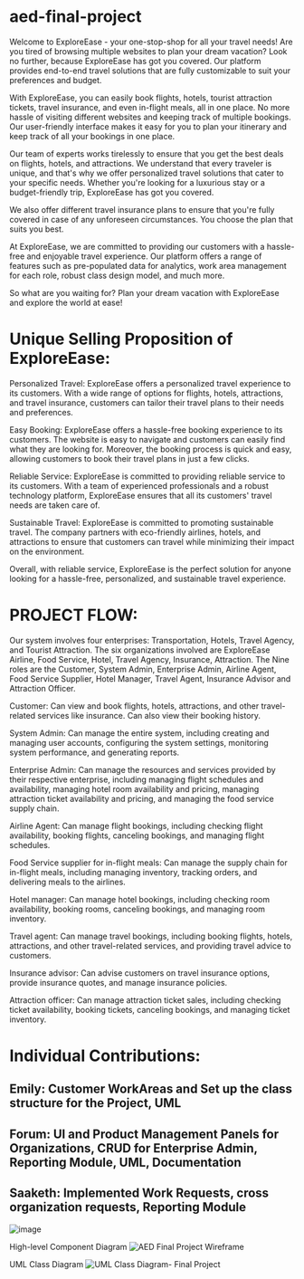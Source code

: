 # aed-final-project
 
Welcome to ExploreEase - your one-stop-shop for all your travel needs! Are you tired of browsing multiple websites to plan your dream vacation? Look no further, because ExploreEase has got you covered. Our platform provides end-to-end travel solutions that are fully customizable to suit your preferences and budget.

With ExploreEase, you can easily book flights, hotels, tourist attraction tickets, travel insurance, and even in-flight meals, all in one place. No more hassle of visiting different websites and keeping track of multiple bookings. Our user-friendly interface makes it easy for you to plan your itinerary and keep track of all your bookings in one place.

Our team of experts works tirelessly to ensure that you get the best deals on flights, hotels, and attractions. We understand that every traveler is unique, and that's why we offer personalized travel solutions that cater to your specific needs. Whether you're looking for a luxurious stay or a budget-friendly trip, ExploreEase has got you covered.

We also offer different travel insurance plans to ensure that you're fully covered in case of any unforeseen circumstances. You choose the plan that suits you best.

At ExploreEase, we are committed to providing our customers with a hassle-free and enjoyable travel experience. Our platform offers a range of features such as pre-populated data for analytics, work area management for each role, robust class design model, and much more.

So what are you waiting for? Plan your dream vacation with ExploreEase and explore the world at ease!

# Unique Selling Proposition of ExploreEase:

Personalized Travel: ExploreEase offers a personalized travel experience to its customers. With a wide range of options for flights, hotels, attractions, and travel insurance, customers can tailor their travel plans to their needs and preferences.

Easy Booking: ExploreEase offers a hassle-free booking experience to its customers. The website is easy to navigate and customers can easily find what they are looking for. Moreover, the booking process is quick and easy, allowing customers to book their travel plans in just a few clicks.

Reliable Service: ExploreEase is committed to providing reliable service to its customers. With a team of experienced professionals and a robust technology platform, ExploreEase ensures that all its customers' travel needs are taken care of.

Sustainable Travel: ExploreEase is committed to promoting sustainable travel. The company partners with eco-friendly airlines, hotels, and attractions to ensure that customers can travel while minimizing their impact on the environment.

Overall, with reliable service, ExploreEase is the perfect solution for anyone looking for a hassle-free, personalized, and sustainable travel experience.

# PROJECT FLOW:

Our system involves four enterprises: Transportation, Hotels, Travel Agency, and Tourist Attraction. The six organizations involved are ExploreEase Airline, Food Service, Hotel, Travel Agency, Insurance, Attraction. The Nine roles are the Customer, System Admin, Enterprise Admin, Airline Agent, Food Service Supplier, Hotel Manager, Travel Agent, Insurance Advisor and Attraction Officer.

Customer: Can view and book flights, hotels, attractions, and other travel-related services like insurance. Can also view their booking history.

System Admin: Can manage the entire system, including creating and managing user accounts, configuring the system settings, monitoring system performance, and generating reports.

Enterprise Admin: Can manage the resources and services provided by their respective enterprise, including managing flight schedules and availability, managing hotel room availability and pricing, managing attraction ticket availability and pricing, and managing the food service supply chain.

Airline Agent: Can manage flight bookings, including checking flight availability, booking flights, canceling bookings, and managing flight schedules.

Food Service supplier for in-flight meals: Can manage the supply chain for in-flight meals, including managing inventory, tracking orders, and delivering meals to the airlines.

Hotel manager: Can manage hotel bookings, including checking room availability, booking rooms, canceling bookings, and managing room inventory.

Travel agent: Can manage travel bookings, including booking flights, hotels, attractions, and other travel-related services, and providing travel advice to customers.

Insurance advisor: Can advise customers on travel insurance options, provide insurance quotes, and manage insurance policies.

Attraction officer: Can manage attraction ticket sales, including checking ticket availability, booking tickets, canceling bookings, and managing ticket inventory.

# Individual Contributions:
## Emily: Customer WorkAreas and Set up the class structure for the Project, UML
## Forum: UI and Product Management Panels for Organizations, CRUD for Enterprise Admin, Reporting Module, UML, Documentation
## Saaketh: Implemented Work Requests, cross organization requests, Reporting Module

![image](https://user-images.githubusercontent.com/113734458/233896801-9a30c08c-e3d0-44b6-a01b-c6b2afa0db18.png)


High-level Component Diagram
![AED Final Project Wireframe](https://user-images.githubusercontent.com/113735355/233879327-b6a6583f-9197-4bb4-ba9b-78ea8226d72a.png)

UML Class Diagram
![UML Class Diagram- Final Project](https://user-images.githubusercontent.com/113735355/233879420-e23aa48e-36ae-4554-adaa-ad24f9b3a934.png)
